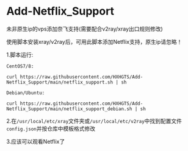 # Add-Netflix_Support
未非原生ip的vps添加奈飞支持(需要配合v2ray/xray出口规则修改)

使用脚本安装xray/v2ray后，可用此脚本添加Netflix支持，原生ip请忽略！

1.脚本运行:

`CentOS7/8:`
```
curl https://raw.githubusercontent.com/HXHGTS/Add-Netflix_Support/main/netflix_support.sh | sh
```

`Debian/Ubuntu:`
```
curl https://raw.githubusercontent.com/HXHGTS/Add-Netflix_Support/main/netflix_support_debian.sh | sh
```

2.在`/usr/local/etc/xray`文件夹或`/usr/local/etc/v2ray`中找到配置文件`config.json`并按仓库中模板格式修改

3.应该可以观看Netflix了
